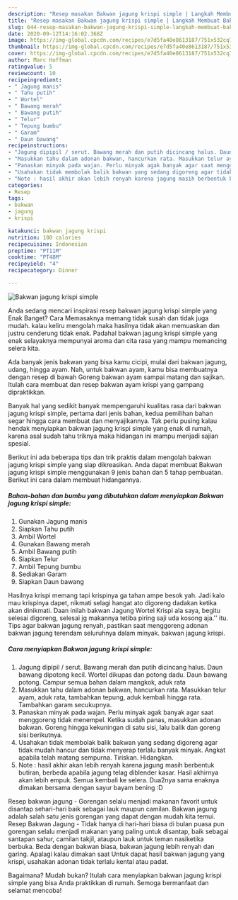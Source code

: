 ```yaml
---
description: "Resep masakan Bakwan jagung krispi simple | Langkah Membuat Bakwan jagung krispi simple Yang Enak Dan Lezat"
title: "Resep masakan Bakwan jagung krispi simple | Langkah Membuat Bakwan jagung krispi simple Yang Enak Dan Lezat"
slug: 644-resep-masakan-bakwan-jagung-krispi-simple-langkah-membuat-bakwan-jagung-krispi-simple-yang-enak-dan-lezat
date: 2020-09-12T14:16:02.368Z
image: https://img-global.cpcdn.com/recipes/e7d5fa40e8613187/751x532cq70/bakwan-jagung-krispi-simple-foto-resep-utama.jpg
thumbnail: https://img-global.cpcdn.com/recipes/e7d5fa40e8613187/751x532cq70/bakwan-jagung-krispi-simple-foto-resep-utama.jpg
cover: https://img-global.cpcdn.com/recipes/e7d5fa40e8613187/751x532cq70/bakwan-jagung-krispi-simple-foto-resep-utama.jpg
author: Marc Hoffman
ratingvalue: 5
reviewcount: 10
recipeingredient:
- " Jagung manis"
- " Tahu putih"
- " Wortel"
- " Bawang merah"
- " Bawang putih"
- " Telur"
- " Tepung bumbu"
- " Garam"
- " Daun bawang"
recipeinstructions:
- "Jagung dipipil / serut. Bawang merah dan putih dicincang halus. Daun bawang dipotong kecil. Wortel dikupas dan potong dadu. Daun bawang potong. Campur semua bahan dalam mangkok, aduk rata"
- "Masukkan tahu dalam adonan bakwan, hancurkan rata. Masukkan telur ayam, aduk rata, tambahkan tepung, aduk kembali hingga rata. Tambahkan garam secukupnya."
- "Panaskan minyak pada wajan. Perlu minyak agak banyak agar saat menggoreng tidak menempel. Ketika sudah panas, masukkan adonan bakwan. Goreng hingga kekuningan di satu sisi, lalu balik dan goreng sisi berikutnya."
- "Usahakan tidak membolak balik bakwan yang sedang digoreng agar tidak mudah hancur dan tidak menyerap terlalu banyak minyak. Angkat apabila telah matang sempurna. Tiriskan. Hidangkan."
- "Note : hasil akhir akan lebih renyah karena jagung masih berbentuk butiran, berbeda apabila jagung telag diblender kasar. Hasil akhirnya akan lebih empuk. Semua kembali ke selera. Dua2nya sama enaknya dimakan bersama dengan sayur bayam bening :D"
categories:
- Resep
tags:
- bakwan
- jagung
- krispi

katakunci: bakwan jagung krispi 
nutrition: 180 calories
recipecuisine: Indonesian
preptime: "PT11M"
cooktime: "PT48M"
recipeyield: "4"
recipecategory: Dinner

---
```



![Bakwan jagung krispi simple](https://img-global.cpcdn.com/recipes/e7d5fa40e8613187/751x532cq70/bakwan-jagung-krispi-simple-foto-resep-utama.jpg)

Anda sedang mencari inspirasi resep bakwan jagung krispi simple yang Enak Banget? Cara Memasaknya memang tidak susah dan tidak juga mudah. kalau keliru mengolah maka hasilnya tidak akan memuaskan dan justru cenderung tidak enak. Padahal bakwan jagung krispi simple yang enak selayaknya mempunyai aroma dan cita rasa yang mampu memancing selera kita.

Ada banyak jenis bakwan yang bisa kamu cicipi, mulai dari bakwan jagung, udang, hingga ayam. Nah, untuk bakwan ayam, kamu bisa membuatnya dengan resep di bawah Goreng bakwan ayam sampai matang dan sajikan. Itulah cara membuat dan resep bakwan ayam krispi yang gampang dipraktikkan.

Banyak hal yang sedikit banyak mempengaruhi kualitas rasa dari bakwan jagung krispi simple, pertama dari jenis bahan, kedua pemilihan bahan segar hingga cara membuat dan menyajikannya. Tak perlu pusing kalau hendak menyiapkan bakwan jagung krispi simple yang enak di rumah, karena asal sudah tahu triknya maka hidangan ini mampu menjadi sajian spesial.


Berikut ini ada beberapa tips dan trik praktis dalam mengolah bakwan jagung krispi simple yang siap dikreasikan. Anda dapat membuat Bakwan jagung krispi simple menggunakan 9 jenis bahan dan 5 tahap pembuatan. Berikut ini cara dalam membuat hidangannya.

<!--inarticleads1-->

##### Bahan-bahan dan bumbu yang dibutuhkan dalam menyiapkan Bakwan jagung krispi simple:

1. Gunakan  Jagung manis
1. Siapkan  Tahu putih
1. Ambil  Wortel
1. Gunakan  Bawang merah
1. Ambil  Bawang putih
1. Siapkan  Telur
1. Ambil  Tepung bumbu
1. Sediakan  Garam
1. Siapkan  Daun bawang


Hasilnya krispi memang tapi krispinya ga tahan ampe besok yah. Jadi kalo mau krispinya dapet, nikmati selagi hangat ato digoreng dadakan ketika akan dinikmati. Daan inilah bakwan Jagung Wortel Krispi ala saya, begitu selesai digoreng, selesai jg makannya tetiba piring saji uda kosong aja.&#39;&#39; itu. Tips agar bakwan jagung renyah, pastikan saat menggoreng adonan bakwan jagung terendam seluruhnya dalam minyak. bakwan jagung krispi. 

<!--inarticleads2-->

##### Cara menyiapkan Bakwan jagung krispi simple:

1. Jagung dipipil / serut. Bawang merah dan putih dicincang halus. Daun bawang dipotong kecil. Wortel dikupas dan potong dadu. Daun bawang potong. Campur semua bahan dalam mangkok, aduk rata
1. Masukkan tahu dalam adonan bakwan, hancurkan rata. Masukkan telur ayam, aduk rata, tambahkan tepung, aduk kembali hingga rata. Tambahkan garam secukupnya.
1. Panaskan minyak pada wajan. Perlu minyak agak banyak agar saat menggoreng tidak menempel. Ketika sudah panas, masukkan adonan bakwan. Goreng hingga kekuningan di satu sisi, lalu balik dan goreng sisi berikutnya.
1. Usahakan tidak membolak balik bakwan yang sedang digoreng agar tidak mudah hancur dan tidak menyerap terlalu banyak minyak. Angkat apabila telah matang sempurna. Tiriskan. Hidangkan.
1. Note : hasil akhir akan lebih renyah karena jagung masih berbentuk butiran, berbeda apabila jagung telag diblender kasar. Hasil akhirnya akan lebih empuk. Semua kembali ke selera. Dua2nya sama enaknya dimakan bersama dengan sayur bayam bening :D


Resep bakwan jagung - Gorengan selalu menjadi makanan favorit untuk disantap sehari-hari baik sebagai lauk maupun camilan. Bakwan jagung adalah salah satu jenis gorengan yang dapat dengan mudah kita temui. Resep Bakwan Jagung - Tidak hanya di hari-hari biasa di bulan puasa pun gorengan selalu menjadi makanan yang paling untuk disantap, baik sebagai santapan sahur, camilan takjil, ataupun lauk untuk teman nasiketika berbuka. Beda dengan bakwan biasa, bakwan jagung lebih renyah dan garing. Apalagi kalau dimakan saat Untuk dapat hasil bakwan jagung yang krispi, usahakan adonan tidak terlalu kental atau padat. 

Bagaimana? Mudah bukan? Itulah cara menyiapkan bakwan jagung krispi simple yang bisa Anda praktikkan di rumah. Semoga bermanfaat dan selamat mencoba!
